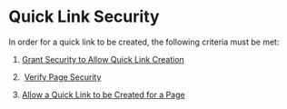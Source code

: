# Quick Link Security

In order for a quick link to be created, the following criteria must be
met:

1.  [Grant Security to Allow Quick Link
    Creation](Grant_Security_to_Allow_Quick_Link_Creation.htm)

2.   [Verify Page Security](Verify_Page_Security.htm)

3.  [Allow a Quick Link to be Created for a
    Page](Allow_a_Quick_Link_to_be_Created_for_a_Page.htm)
